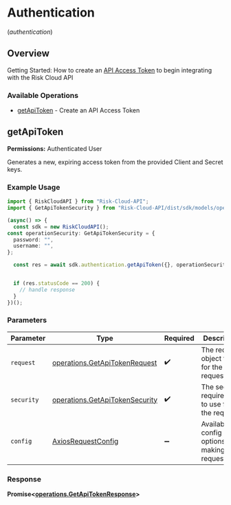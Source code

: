 # Authentication
(*authentication*)

## Overview

Getting Started: How to create an [API Access Token](https://www.logicgate.com/developer/risk-cloud-api-authentication/) to begin integrating with the Risk Cloud API

### Available Operations

* [getApiToken](#getapitoken) - Create an API Access Token

## getApiToken

**Permissions:** Authenticated User

Generates a new, expiring access token from the provided Client and Secret keys.

### Example Usage

```typescript
import { RiskCloudAPI } from "Risk-Cloud-API";
import { GetApiTokenSecurity } from "Risk-Cloud-API/dist/sdk/models/operations";

(async() => {
  const sdk = new RiskCloudAPI();
const operationSecurity: GetApiTokenSecurity = {
  password: "",
  username: "",
};

  const res = await sdk.authentication.getApiToken({}, operationSecurity);


  if (res.statusCode == 200) {
    // handle response
  }
})();
```

### Parameters

| Parameter                                                                        | Type                                                                             | Required                                                                         | Description                                                                      |
| -------------------------------------------------------------------------------- | -------------------------------------------------------------------------------- | -------------------------------------------------------------------------------- | -------------------------------------------------------------------------------- |
| `request`                                                                        | [operations.GetApiTokenRequest](../../models/operations/getapitokenrequest.md)   | :heavy_check_mark:                                                               | The request object to use for the request.                                       |
| `security`                                                                       | [operations.GetApiTokenSecurity](../../models/operations/getapitokensecurity.md) | :heavy_check_mark:                                                               | The security requirements to use for the request.                                |
| `config`                                                                         | [AxiosRequestConfig](https://axios-http.com/docs/req_config)                     | :heavy_minus_sign:                                                               | Available config options for making requests.                                    |


### Response

**Promise<[operations.GetApiTokenResponse](../../models/operations/getapitokenresponse.md)>**

